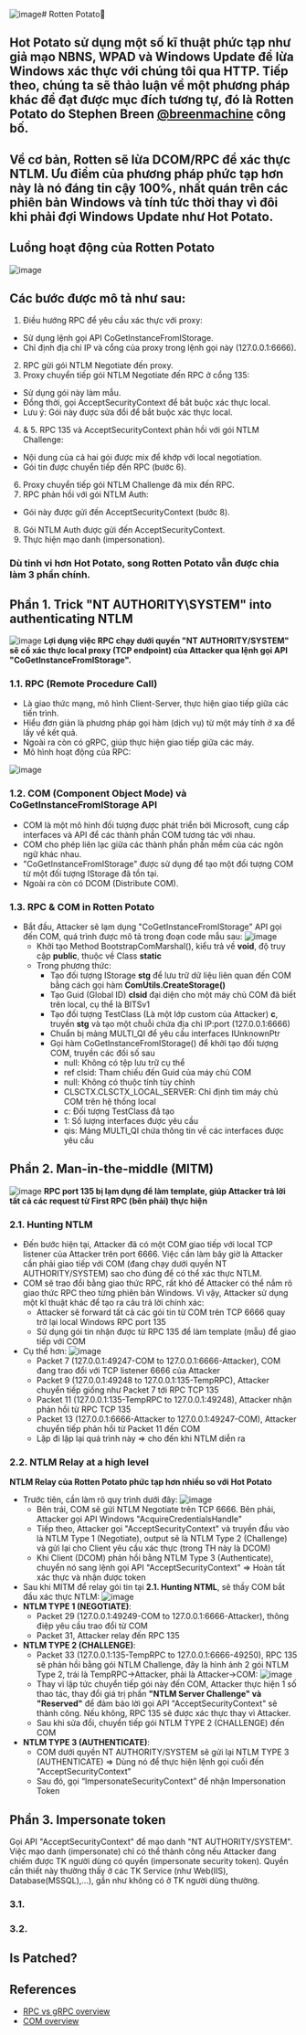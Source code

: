 ![image](https://github.com/LeThanhkosogian/Potato/assets/97555997/3a24edd0-54e4-40bd-9a36-9207e3e1f3c6)# Rotten Potato🐛

## Hot Potato sử dụng một số kĩ thuật phức tạp như giả mạo NBNS, WPAD và Windows Update để lừa Windows xác thực với chúng tôi qua HTTP. Tiếp theo, chúng ta sẽ thảo luận về một phương pháp khác để đạt được mục đích tương tự, đó là Rotten Potato do Stephen Breen [@breenmachine](https://twitter.com/breenmachine) công bố.

## Về cơ bản, Rotten sẽ lừa DCOM/RPC để xác thực NTLM. Ưu điểm của phương pháp phức tạp hơn này là nó đáng tin cậy 100%, nhất quán trên các phiên bản Windows và tính tức thời thay vì đôi khi phải đợi Windows Update như Hot Potato.

## Luồng hoạt động của Rotten Potato
![image](https://github.com/LeThanhkosogian/Potato/assets/97555997/3b4ee42e-31de-4a99-bdbd-24d1eff91ea6)

## Các bước được mô tả như sau:
1. Điều hướng RPC để yêu cầu xác thực với proxy:
- Sử dụng lệnh gọi API CoGetInstanceFromIStorage.
- Chỉ định địa chỉ IP và cổng của proxy trong lệnh gọi này (127.0.0.1:6666).
2. RPC gửi gói NTLM Negotiate đến proxy.
3. Proxy chuyển tiếp gói NTLM Negotiate đến RPC ở cổng 135:
- Sử dụng gói này làm mẫu.
- Đồng thời, gọi AcceptSecurityContext để bắt buộc xác thực local.
- Lưu ý: Gói này được sửa đổi để bắt buộc xác thực local.
4. & 5. RPC 135 và AcceptSecurityContext phản hồi với gói NTLM Challenge:
- Nội dung của cả hai gói được mix để khớp với local negotiation.
- Gói tin được chuyển tiếp đến RPC (bước 6).
6. Proxy chuyển tiếp gói NTLM Challenge đã mix đến RPC.
7. RPC phản hồi với gói NTLM Auth:
- Gói này được gửi đến AcceptSecurityContext (bước 8).
8. Gói NTLM Auth được gửi đến AcceptSecurityContext.
9. Thực hiện mạo danh (impersonation).

### Dù tinh vi hơn Hot Potato, song Rotten Potato vẫn được chia làm 3 phần chính.

## Phần 1. Trick "NT AUTHORITY\SYSTEM" into authenticating NTLM
![image](https://github.com/LeThanhkosogian/Potato/assets/97555997/1de1b5ee-ba71-4ca2-b7a3-bd2d0918f639)
**Lợi dụng việc RPC chạy dưới quyền "NT AUTHORITY/SYSTEM" sẽ cố xác thực local proxy (TCP endpoint) của Attacker qua lệnh gọi API "CoGetInstanceFromIStorage".**
### 1.1. RPC (Remote Procedure Call)
- Là giao thức mạng, mô hình Client-Server, thực hiện giao tiếp giữa các tiến trình.
- Hiểu đơn giản là phương pháp gọi hàm (dịch vụ) từ một máy tính ở xa để lấy về kết quả.
- Ngoài ra còn có gRPC, giúp thực hiện giao tiếp giữa các máy.
- Mô hình hoạt động của RPC:
  
![image](https://github.com/LeThanhkosogian/Potato/assets/97555997/b85e48c3-b73e-441d-9958-5ecdf16e7158)
### 1.2. COM (Component Object Mode) và CoGetInstanceFromIStorage API
- COM là một mô hình đối tượng được phát triển bởi Microsoft, cung cấp interfaces và API để các thành phần COM tương tác với nhau.
- COM cho phép liên lạc giữa các thành phần phần mềm của các ngôn ngữ khác nhau.
- "CoGetInstanceFromIStorage" được sử dụng để tạo một đối tượng COM từ một đối tượng IStorage đã tồn tại.
- Ngoài ra còn có DCOM (Distribute COM).
### 1.3. RPC & COM in Rotten Potato
- Bắt đầu, Attacker sẽ lạm dụng "CoGetInstanceFromIStorage" API gọi đến COM, quá trình được mô tả trong đoạn code mẫu sau:
![image](https://github.com/LeThanhkosogian/Potato/assets/97555997/041bb2a1-3ce6-48f2-9881-15bcb47df599)
  - Khởi tạo Method BootstrapComMarshal(), kiểu trả về **void**, độ truy cập **public**, thuộc về Class **static**
  - Trong phương thức:
    - Tạo đối tượng IStorage **stg** để lưu trữ dữ liệu liên quan đến COM bằng cách gọi hàm **ComUtils.CreateStorage()**
    - Tạo Guid (Global ID) **clsid** đại diện cho một máy chủ COM đã biết trên local, cụ thể là BITSv1
    - Tạo đối tượng TestClass (Là một lớp custom của Attacker) **c**, truyền **stg** và tạo một chuỗi chứa địa chỉ IP:port (127.0.0.1:6666)
    - Chuẩn bị mảng MULTI_QI để yêu cầu interfaces IUnknownPtr
    - Gọi hàm CoGetInstanceFromIStorage() để khởi tạo đối tượng COM, truyền các đối số sau
      - null: Không có tệp lưu trữ cụ thể
      - ref clsid: Tham chiếu đến Guid của máy chủ COM
      - null: Không có thuộc tính tùy chỉnh
      - CLSCTX.CLSCTX_LOCAL_SERVER: Chỉ định tìm máy chủ COM trên hệ thống local
      - c: Đối tượng TestClass đã tạo
      - 1: Số lượng interfaces được yêu cầu
      - qis: Mảng MULTI_QI chứa thông tin về các interfaces được yêu cầu
## Phần 2. Man-in-the-middle (MITM)
![image](https://github.com/LeThanhkosogian/Potato/assets/97555997/3542fb68-2bd5-436b-ac8d-ce2c1cc2ab2b)
**RPC port 135 bị lạm dụng để làm template, giúp Attacker trả lời tất cả các request từ First RPC (bên phải) thực hiện**
### 2.1. Hunting NTLM
- Đến bước hiện tại, Attacker đã có một COM giao tiếp với local TCP listener của Attacker trên port 6666. Việc cần làm bây giờ là Attacker cần phải giao tiếp với COM (đang chạy dưới quyền NT AUTHORITY/SYSTEM) sao cho đúng để có thể xác thực NTLM.
- COM sẽ trao đổi bằng giao thức RPC, rất khó để Attacker có thể nắm rõ giao thức RPC theo từng phiên bản Windows. Vì vậy, Attacker sử dụng một kĩ thuật khác để tạo ra câu trả lời chính xác:
  - Attacker sẽ forward tất cả các gói tin từ COM trên TCP 6666 quay trở lại local Windows RPC port 135
  - Sử dụng gói tin nhận được từ RPC 135 để làm template (mẫu) để giao tiếp với COM
- Cụ thể hơn:
  ![image](https://github.com/LeThanhkosogian/Potato/assets/97555997/da7b4f1b-1c94-4866-9427-946edb6305f5)
  - Packet 7 (127.0.0.1:49247-COM to 127.0.0.1:6666-Attacker), COM đang trao đổi với TCP listener 6666 của Attacker
  - Packet 9 (127.0.0.1:49248 to 127.0.0.1:135-TempRPC), Attacker chuyển tiếp giống như Packet 7 tới RPC TCP 135
  - Packet 11 (127.0.0.1:135-TempRPC to 127.0.0.1:49248), Attacker nhận phản hồi từ RPC TCP 135
  - Packet 13 (127.0.0.1:6666-Attacker to 127.0.0.1:49247-COM), Attacker chuyển tiếp phản hồi từ Packet 11 đến COM
  - Lặp đi lặp lại quá trình này => cho đến khi NTLM diễn ra
### 2.2. NTLM Relay at a high level
**NTLM Relay của Rotten Potato phức tạp hơn nhiều so với Hot Potato**
- Trước tiên, cần làm rõ quy trình dưới đây:
![image](https://github.com/LeThanhkosogian/Potato/assets/97555997/f885f989-fb71-4699-85fe-8669df09f03e)
  - Bên trái, COM sẽ gửi NTLM Negotiate trên TCP 6666. Bên phải, Attacker gọi API Windows "AcquireCredentialsHandle"
  - Tiếp theo, Attacker gọi "AcceptSecurityContext" và truyền đầu vào là NTLM Type 1 (Negotiate), output sẽ là NTLM Type 2 (Challenge) và gửi lại cho Client yêu cầu xác thực (trong TH này là DCOM)
  - Khi Client (DCOM) phản hồi bằng NTLM Type 3 (Authenticate), chuyển nó sang lệnh gọi API "AcceptSecurityContext" => Hoàn tất xác thực và nhận được token
- Sau khi MITM để relay gói tin tại **2.1. Hunting NTML**, sẽ thầy COM bắt đầu xác thực NTLM:
   ![image](https://github.com/LeThanhkosogian/Potato/assets/97555997/f0d3eea0-33d0-4d88-a0db-e0dd8a6e304d)
 - **NTLM TYPE 1 (NEGOTIATE)**:
   - Packet 29 (127.0.0.1:49249-COM to 127.0.0.1:6666-Attacker), thông điệp yêu cầu trao đổi từ COM
   - Packet 31, Attacker relay đến RPC 135
 - **NTLM TYPE 2 (CHALLENGE)**:
   - Packet 33 (127.0.0.1:135-TempRPC to 127.0.0.1:6666-49250), RPC 135 sẽ phản hồi bằng gói NTLM Challenge, đây là hình ảnh 2 gói NTLM Type 2, trái là TempRPC->Attacker, phải là Attacker->COM:
     ![image](https://github.com/LeThanhkosogian/Potato/assets/97555997/abdec887-c01a-4a02-8ca5-9156d9ce0bcc)
   - Thay vì lập tức chuyển tiếp gói này đến COM, Attacker thực hiện 1 số thao tác, thay đổi giá trị phần **"NTLM Server Challenge" và "Reserved"** để đảm bảo lời gọi API "AcceptSecurityContext" sẽ thành công. Nếu không, RPC 135 sẽ được xác thực thay vì Attacker.
   - Sau khi sửa đổi, chuyển tiếp gói NTLM TYPE 2 (CHALLENGE) đến COM
- **NTLM TYPE 3 (AUTHENTICATE)**:
  - COM dưới quyền NT AUTHORITY/SYSTEM sẽ gửi lại NTLM TYPE 3 (AUTHENTICATE) => Dùng nó để thực hiện lệnh gọi cuối đến "AcceptSecurityContext"
  - Sau đó, gọi “ImpersonateSecurityContext” để nhận Impersonation Token


## Phần 3. Impersonate token
Gọi API "AcceptSecurityContext" để mạo danh "NT AUTHORITY/SYSTEM". Việc mạo danh (impersonate) chỉ có thể thành công nếu Attacker đang chiếm được TK người dùng có quyền (impersonate security token). Quyền cần thiết này thường thấy ở các TK Service (như Web(IIS), Database(MSSQL),...), gần như không có ở TK người dùng thường.
### 3.1. 
### 3.2.

## Is Patched?
## References
- [RPC vs gRPC overview](https://viblo.asia/p/gioi-thieu-ve-rpc-va-grpc-E1XVOxOZ4Mz)
- [COM overview](https://www.youtube.com/watch?app=desktop&v=7FA3PKyg3Vo&ab_channel=CSEMA)
